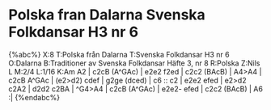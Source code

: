 # Polska fran Dalarna Svenska Folkdansar H3 nr 6

{%abc%}
X:8
T:Polska från Dalarna
T:Svenska Folkdansar H3 nr 6
O:Dalarna
B:Traditioner av Svenska Folkdansar Häfte 3, nr 8
R:Polska
Z:Nils L
M:2/4
L:1/16
K:Am
A2 | c2cB (A^GAc) | e2e2    f2ed | c2c2 (BAcB) | A4>A4   |
     c2cB A^GAc   | (e2>d2) cdef | g2ge (dced) | c6     ::
c2 | e2e2 efed    | e2>d2   c2A2 | d2d2 c2BA   | ^G4>A4  |
     c2cB (A^GAc) | e2e2-   efed | c2c2 (BAcB) | A6     :|
{%endabc%}
